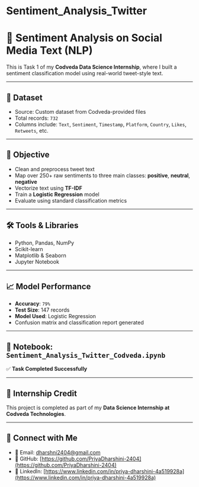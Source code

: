 # Sentiment_Analysis_Twitter

# 💬 Sentiment Analysis on Social Media Text (NLP)

This is Task 1 of my **Codveda Data Science Internship**, where I built a sentiment classification model using real-world tweet-style text.

---

## 📁 Dataset

- Source: Custom dataset from Codveda-provided files
- Total records: `732`
- Columns include: `Text`, `Sentiment`, `Timestamp`, `Platform`, `Country`, `Likes`, `Retweets`, etc.

---

## 🧠 Objective

- Clean and preprocess tweet text
- Map over 250+ raw sentiments to three main classes: **positive**, **neutral**, **negative**
- Vectorize text using **TF-IDF**
- Train a **Logistic Regression** model
- Evaluate using standard classification metrics

---

## 🛠️ Tools & Libraries

- Python, Pandas, NumPy
- Scikit-learn
- Matplotlib & Seaborn
- Jupyter Notebook

---

## 📈 Model Performance

- **Accuracy**: `79%`
- **Test Size**: 147 records
- **Model Used**: Logistic Regression
- Confusion matrix and classification report generated

---

## 📂 Notebook: `Sentiment_Analysis_Twitter_Codveda.ipynb`

✅ **Task Completed Successfully**

---

## 🙌 Internship Credit

This project is completed as part of my **Data Science Internship at Codveda Technologies**.

---

## 🔗 Connect with Me

- 📧 Email: [dharshni2404@gmail.com](mailto:dharshni2404@gmail.com)  
- 🔗 GitHub: [https://github.com/PriyaDharshini-2404](https://github.com/PriyaDharshini-2404)  
- 🔗 LinkedIn: [https://www.linkedin.com/in/priya-dharshini-4a519928a](https://www.linkedin.com/in/priya-dharshini-4a519928a)
